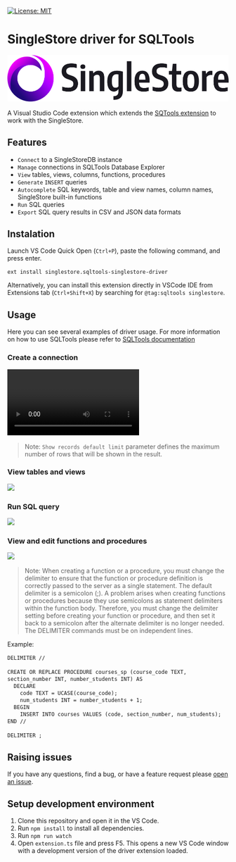 [![License: MIT](https://img.shields.io/badge/License-MIT-violet.svg)](https://opensource.org/licenses/MIT)

# SingleStore driver for SQLTools
![logo](icons/singlestore_logo_horizontal_color_on-white_rgb.png)

A Visual Studio Code extension which extends the [SQTools extension](https://marketplace.visualstudio.com/items?itemName=mtxr.sqltools) to work with the SingleStore.

## Features
 - `Connect` to a SingleStoreDB instance
 - `Manage` connections in SQLTools Database Explorer 
 - `View` tables, views, columns, functions, procedures
 - `Generate` `INSERT` queries
 - `Autocomplete` SQL keywords, table and view names, column names, SingleStore built-in 
 functions
 - `Run` SQL queries
 - `Export` SQL query results in CSV and JSON data formats

## Instalation
Launch VS Code Quick Open (`Ctrl+P`), paste the following command, and press enter.
```
ext install singlestore.sqltools-singlestore-driver
```

Alternatively, you can install this extension directly in VSCode IDE from Extensions tab (`Ctrl+Shift+X`) by searching for `@tag:sqltools singlestore`.

## Usage
Here you can see several examples of driver usage.
For more information on how to use SQLTools please refer to [SQLTools documentation](https://vscode-sqltools.mteixeira.dev/en/home/)

### Create a connection
![](icons/tutu.webm)
> Note: `Show records default limit` parameter defines the maximum number of rows that will be shown in the result. 
### View tables and views
![](icons/view-tables.GIF)
### Run SQL query
![](icons/run-query.GIF)
### View and edit functions and procedures
![](icons/view-functions.GIF)
> Note: When creating a function or a procedure, you must change the delimiter to ensure that the function or procedure definition is correctly passed to the server as a single statement. The default delimiter is a semicolon (;). A problem arises when creating functions or procedures because they use semicolons as statement delimiters within the function body. Therefore, you must change the delimiter setting before creating your function or procedure, and then set it back to a semicolon after the alternate delimiter is no longer needed.
> The DELIMITER commands must be on independent lines. 

Example: 
``` 
DELIMITER //

CREATE OR REPLACE PROCEDURE courses_sp (course_code TEXT, section_number INT, number_students INT) AS
  DECLARE
    code TEXT = UCASE(course_code);
    num_students INT = number_students + 1;
  BEGIN
    INSERT INTO courses VALUES (code, section_number, num_students);
END //

DELIMITER ;
```

## Raising issues
If you have any questions, find a bug, or have a feature request please [open an issue](https://github.com/singlestore-labs/sqltools-singlestore-driver/issues/new).

## Setup development environment
1. Clone this repository and open it in the VS Code.
2. Run `npm install` to install all dependencies.
3. Run `npm run watch`
4. Open `extension.ts` file and press F5. This opens a new VS Code window with a development version of the driver extension loaded.